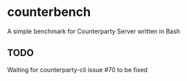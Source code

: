 # counterbench
A simple benchmark for Counterparty Server written in Bash

## TODO

Waiting for counterparty-cli issue #70 to be fixed
